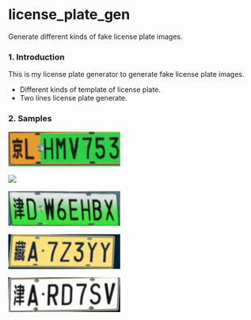 # license_plate_gen
Generate different kinds of fake license plate images.

### 1. Introduction

This is my license plate generator to generate fake license plate images. 

- Different kinds of template of license plate.
- Two lines license plate generate.

### 2. Samples

![](https://github.com/shuxin-qin/license_plate_gen/blob/master/samples/A01_LHMV753_0_0.jpg?raw=true)

![](https://github.com/shuxin-qin/license_plate_gen/blob/master/samplesA03_KF15GA_0_0.jpg?raw=true)

![](https://github.com/shuxin-qin/license_plate_gen/blob/master/samples/A02_DW6EHBX_0_0.jpg?raw=true)

![](https://github.com/shuxin-qin/license_plate_gen/blob/master/samples/S35_A7Z3YY_0_0.jpg?raw=true)

![](https://github.com/shuxin-qin/license_plate_gen/blob/master/samples/A02_ARD7SV_0_0.jpg?raw=true)


